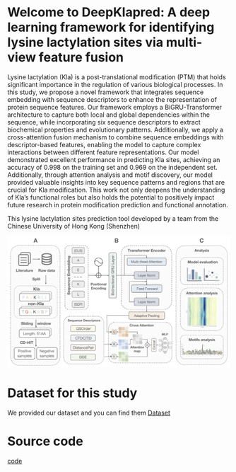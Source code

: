 # Welcome to DeepKlapred: A deep learning framework for identifying lysine lactylation sites via multi-view feature fusion
Lysine lactylation (Kla) is a post-translational modification (PTM) that holds significant importance in the regulation of various biological processes. In this study, we propose a novel framework that integrates sequence embedding with sequence descriptors to enhance the representation of protein sequence features. Our framework employs a BiGRU-Transformer architecture to capture both local and global dependencies within the sequence, while incorporating six sequence descriptors to extract biochemical properties and evolutionary patterns. Additionally, we apply a cross-attention fusion mechanism to combine sequence embeddings with descriptor-based features, enabling the model to capture complex interactions between different feature representations. Our model demonstrated excellent performance in predicting Kla sites, achieving an accuracy of 0.998 on the training set and 0.969 on the independent set. Additionally, through attention analysis and motif discovery, our model provided valuable insights into key sequence patterns and regions that are crucial for Kla modification. This work not only deepens the understanding of Kla’s functional roles but also holds the potential to positively impact future research in protein modification prediction and functional annotation.

This lysine lactylation sites prediction tool developed by a team from the Chinese University of Hong Kong (Shenzhen)

![The workflow of this study](https://github.com/GGCL7/DeepKlapred/blob/main/workflow.png)


# Dataset for this study
We provided our dataset and you can find them [Dataset](https://github.com/GGCL7/DeepKlapred/tree/main/Data)
# Source code
[code](https://github.com/GGCL7/DeepKlapred/tree/main/code)
